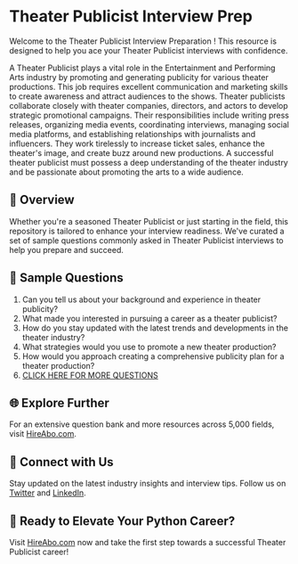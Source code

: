 # Theater Publicist Interview Prep

Welcome to the Theater Publicist Interview Preparation ! This resource is designed to help you ace your Theater Publicist interviews with confidence.

A Theater Publicist plays a vital role in the Entertainment and Performing Arts industry by promoting and generating publicity for various theater productions. This job requires excellent communication and marketing skills to create awareness and attract audiences to the shows. Theater publicists collaborate closely with theater companies, directors, and actors to develop strategic promotional campaigns. Their responsibilities include writing press releases, organizing media events, coordinating interviews, managing social media platforms, and establishing relationships with journalists and influencers. They work tirelessly to increase ticket sales, enhance the theater's image, and create buzz around new productions. A successful theater publicist must possess a deep understanding of the theater industry and be passionate about promoting the arts to a wide audience.

## 🚀 Overview

Whether you're a seasoned Theater Publicist or just starting in the field, this repository is tailored to enhance your interview readiness. We've curated a set of sample questions commonly asked in Theater Publicist interviews to help you prepare and succeed.

## 📝 Sample Questions

1. Can you tell us about your background and experience in theater publicity?
2. What made you interested in pursuing a career as a theater publicist?
3. How do you stay updated with the latest trends and developments in the theater industry?
4. What strategies would you use to promote a new theater production?
5. How would you approach creating a comprehensive publicity plan for a theater production?
6. [CLICK HERE FOR MORE QUESTIONS](https://hireabo.com/job/16_3_20/Theater%20Publicist)

## 🌐 Explore Further

For an extensive question bank and more resources across 5,000 fields, visit [HireAbo.com](https://www.hireabo.com).

## 📱 Connect with Us

Stay updated on the latest industry insights and interview tips. Follow us on [Twitter](https://twitter.com/hireabo) and [LinkedIn](https://www.linkedin.com/in/hire-abo-3609972a8/).

## 🚀 Ready to Elevate Your Python Career?

Visit [HireAbo.com](https://www.hireabo.com) now and take the first step towards a successful Theater Publicist career!